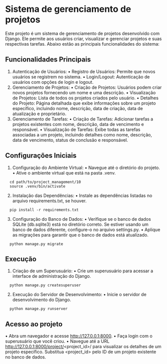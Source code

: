 # Sistema de gerenciamento de projetos
Este projeto é um sistema de gerenciamento de projetos desenvolvido com Django. Ele permite aos usuários criar, visualizar e gerenciar projetos e suas respectivas tarefas. Abaixo estão as principais funcionalidades do sistema:

## Funcionalidades Principais
1.	Autenticação de Usuários:
	•	Registro de Usuários: Permite que novos usuários se registrem no sistema.
	•	Login/Logout: Autenticação de usuários com opções de login e logout.
2.	Gerenciamento de Projetos:
	•	Criação de Projetos: Usuários podem criar novos projetos fornecendo um nome e uma descrição.
	•	Visualização de Projetos: Lista de todos os projetos criados pelo usuário.
	•	Detalhes do Projeto: Página detalhada que exibe informações sobre um projeto específico, incluindo nome, descrição, data de criação, data de atualização e proprietário.
3.	Gerenciamento de Tarefas:
	•	Criação de Tarefas: Adicionar tarefas a projetos existentes com nome, descrição, data de vencimento e responsável.
	•	Visualização de Tarefas: Exibe todas as tarefas associadas a um projeto, incluindo detalhes como nome, descrição, data de vencimento, status de conclusão e responsável.

## Configurações Iniciais
1.	Configuração do Ambiente Virtual:
	•	Navegue até o diretório do projeto.
	•	Ative o ambiente virtual que está na pasta .venv.
```
  cd path/to/project_management/10
  source .venv/bin/activate
```
2.	Instalação das Dependências:
	•	Instale as dependências listadas no arquivo requirements.txt, se houver.
```
  pip install -r requirements.txt
```
3.  Configuração do Banco de Dados:
	•	Verifique se o banco de dados SQLite (db.sqlite3) está no diretório correto. Se estiver usando um banco de dados diferente, configure-o no arquivo settings.py.
	•	Aplique as migrações para garantir que o banco de dados está atualizado.
```
  python manage.py migrate
```

## Execução
1.	Criação de um Superusuário:
	•	Crie um superusuário para acessar a interface de administração do Django.
```
  python manage.py createsuperuser
```
2.	Execução do Servidor de Desenvolvimento:
	•	Inicie o servidor de desenvolvimento do Django.
```
  python manage.py runserver
```

## Acesso ao projeto
•	Abra um navegador e acesse http://127.0.0.1:8000.
•	Faça login com o superusuário que você criou.
•	Navegue até a URL http://127.0.0.1:8000/project/<project_id>/ para visualizar os detalhes de um projeto específico. Substitua <project_id> pelo ID de um projeto existente no banco de dados.
